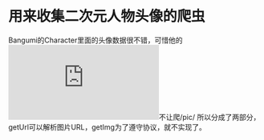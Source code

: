 # 用来收集二次元人物头像的爬虫
Bangumi的Character里面的头像数据很不错，可惜他的![爬虫协议](http://bangumi.tv/robots.txt)不让爬/pic/
所以分成了两部分，getUrl可以解析图片URL，getImg为了遵守协议，就不实现了。
 
